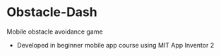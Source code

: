 # Obstacle-Dash
Mobile obstacle avoidance game
- Developed in beginner mobile app course using MIT App Inventor 2

